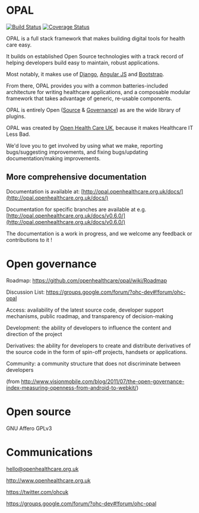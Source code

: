 OPAL
====

[![Build Status](https://travis-ci.org/openhealthcare/opal.svg?branch=v0.7.1)](https://travis-ci.org/openhealthcare/opal)
[![Coverage Status](https://coveralls.io/repos/github/openhealthcare/opal/badge.svg?branch=v0.7.1)](https://coveralls.io/github/openhealthcare/opal?branch=v0.7.1) 

OPAL is a full stack framework that makes building digital tools for health care easy.

It builds on established Open Source technologies with a track record of helping developers
build easy to maintain, robust applications.

Most notably, it makes use of [Django](https://djangoproject.com/), [Angular JS](https://angularjs.org/) 
and [Bootstrap](http://getbootstrap.com/).

From there, OPAL provides you with a common batteries-included architecture for writing healthcare
applications, and a composable modular framework that takes advantage of generic, re-usable components.

OPAL is entirely Open ([Source](https://github.com/openhealthcare/opal) & 
[Governance](https://github.com/openhealthcare/opal/issues)) as are the wide library of plugins.

OPAL was created by [Open Health Care UK](http://openhealthcare.org.uk), because it makes Healthcare IT Less Bad.

We'd love you to get involved by using what we make, reporting bugs/suggesting improvements, and fixing bugs/updating documentation/making improvements. 

## More comprehensive documentation

Documentation is available at: [http://opal.openhealthcare.org.uk/docs/](http://opal.openhealthcare.org.uk/docs/)

Documentation for specific branches are available at e.g. [http://opal.openhealthcare.org.uk/docs/v0.6.0/](http://opal.openhealthcare.org.uk/docs/v0.6.0/)

The documentation is a work in progress, and we welcome any feedback or contributions to it ! 


Open governance
===============

Roadmap: https://github.com/openhealthcare/opal/wiki/Roadmap

Discussion List: https://groups.google.com/forum/?ohc-dev#!forum/ohc-opal

Access: availability of the latest source code, developer
support mechanisms, public roadmap, and transparency of
decision-making

Development: the ability of developers to influence the content
and direction of the project

Derivatives: the ability for developers to create and distribute
derivatives of the source code in the form of spin-off projects,
handsets or applications.

Community: a community structure that does not discriminate
between developers

(from http://www.visionmobile.com/blog/2011/07/the-open-governance-index-measuring-openness-from-android-to-webkit/)

Open source
======
GNU Affero GPLv3

Communications
======
hello@openhealthcare.org.uk

http://www.openhealthcare.org.uk

https://twitter.com/ohcuk

https://groups.google.com/forum/?ohc-dev#!forum/ohc-opal
